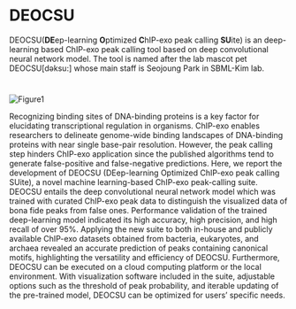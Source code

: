 # DEOCSU
DEOCSU(**DE**ep-learning **O**ptimized **C**hIP-exo peak calling **SU**ite) is an deep-learning based ChIP-exo peak calling tool based on deep convolutional neural network model. The tool is named after the lab mascot pet DEOCSU[dəksu:] whose main staff is Seojoung Park in SBML-Kim lab.
#

![Figure1](https://user-images.githubusercontent.com/42198206/200239582-813f61a0-7c78-422d-aff1-5c42173199bb.png)

Recognizing binding sites of DNA-binding proteins is a key factor for elucidating transcriptional regulation in organisms. ChIP-exo enables researchers to delineate genome-wide binding landscapes of DNA-binding proteins with near single base-pair resolution. However, the peak calling step hinders ChIP-exo application since the published algorithms tend to generate false-positive and false-negative predictions. Here, we report the development of DEOCSU (DEep-learning Optimized ChIP-exo peak calling SUite), a novel machine learning-based ChIP-exo peak-calling suite. DEOCSU entails the deep convolutional neural network model which was trained with curated ChIP-exo peak data to distinguish the visualized data of bona fide peaks from false ones. Performance validation of the trained deep-learning model indicated its high accuracy, high precision, and high recall of over 95%. Applying the new suite to both in-house and publicly available ChIP-exo datasets obtained from bacteria, eukaryotes, and archaea revealed an accurate prediction of peaks containing canonical motifs, highlighting the versatility and efficiency of DEOCSU. Furthermore, DEOCSU can be executed on a cloud computing platform or the local environment. With visualization software included in the suite, adjustable options such as the threshold of peak probability, and iterable updating of the pre-trained model, DEOCSU can be optimized for users’ specific needs.


